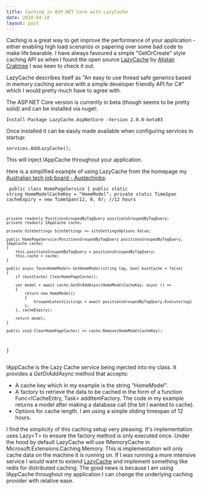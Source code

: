 ```yaml
---
title: Caching in ASP.NET Core with LazyCache
date: 2018-04-18
layout: post
---
```


Caching is a great way to get improve the performance of your application - either enabling high load scenarios or papering over some bad code to make life bearable. I have always favoured a simple "GetOrCreate" style caching API so when I found the open source [LazyCache](https://github.com/alastairtree/LazyCache) by [Alistair Crabtree](https://alastaircrabtree.com/) I was keen to check it out.

LazyCache describes itself as "An easy to use thread safe generics based in memory caching service with a simple developer friendly API for C#" which I would pretty much have to agree with. 

The ASP.NET Core version is currently in beta (though seems to be pretty solid) and can be installed via nuget:

    Install-Package LazyCache.AspNetCore -Version 2.0.0-beta03

Once installed it can be easily made available when configuring services in startup:
    
    services.AddLazyCache();
    
This will inject IAppCache throughout your application.
            
Here is a simplified example of using LazyCache from the homepage my [Australian tech job board - Austechjobs](https://austechjobs.com.au):

<script src="https://gist.github.com/lukencode/f974c562b2e48c9cbad63aa768ddb4a7.js"></script>
<noscript><pre><code>
public class HomePageService
{
    public static string HomeModelCacheKey = "HomeModel";
    private static TimeSpan cacheExpiry = new TimeSpan(12, 0, 0); //12 hours

    private readonly PositionsGroupedByTagQuery positionsGroupedByTagQuery;
    private readonly IAppCache cache;

    private SiteSettings SiteSettings => siteSettingsOptions.Value;

    public HomePageService(PositionsGroupedByTagQuery positionsGroupedByTagQuery, IAppCache cache)
    {
        this.positionsGroupedByTagQuery = positionsGroupedByTagQuery;
        this.cache = cache;
    }

    public async Task<HomeModel> GetHomeModel(string tag, bool bustCache = false)
    {
        if (bustCache) ClearHomePageCache();

        var model = await cache.GetOrAddAsync(HomeModelCacheKey, async () =>
        {
            return new HomeModel()
            {
                GroupedLatestListings = await positionsGroupedByTagQuery.Execute(tag)
            };
        }, cacheExpiry);             
        
        return model;
    }

    public void ClearHomePageCache() => cache.Remove(HomeModelCacheKey);
}
</code></pre></noscript>

IAppCache is the Lazy Cache service being injected into my class. It provides a *GetOrAddAsync* method that accepts:
 - A cache key which in my example is the string "HomeModel".
 - A factory to retrieve the data to be cached in the form of a function Func<ICacheEntry, Task<T>> addItemFactory. The code in my example returns a model after making a database call (the bit I wanted to cache).
 - Options for cache length. I am using a simple sliding timespan of 12 hours.

I find the simplicity of this caching setup very pleasing. It's implementation uses Lazy&lt;T&gt; to ensure the factory method is only executed once. Under the hood by default LazyCache will use IMemoryCache in Microsoft.Extensions.Caching.Memory. This is implementation will only cache data on the machine it is running on. If I was running a more intensive service I would want to extend [LazyCache](https://github.com/alastairtree/LazyCache/wiki/2.0-Extending-LazyCache-with-Redis,-Cassandra-etc) and implement something like redis for distributed caching. The good news is because I am using IAppCache throughout my application I can change the underlying caching provider with relative ease.